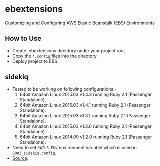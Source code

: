 # ebextensions
Customizing and Configuring AWS Elastic Beanstalk (EBS) Environments

## How to Use
* Create .ebextensions directory under your project root.
* Copy the `*.config` files into the directory.
* Deploy project to EBS. 

## sidekiq
* Tested to be working on following configurations:-
  1. 64bit Amazon Linux 2015.03 v1.4.3 running Ruby 2.1 (Passenger Standalone).
  2. 64bit Amazon Linux 2015.03 v1.4.1 running Ruby 2.1 (Passenger Standalone).
  3. 64bit Amazon Linux 2015.03 v1.3.1 running Ruby 2.1 (Passenger Standalone).
  4. 64bit Amazon Linux 2015.03 v1.3.0 running Ruby 2.1 (Passenger Standalone).
  5. 64bit Amazon Linux 2014.09 v1.2.0 running Ruby 2.1 (Passenger Standalone).
* Need to set `RAILS_ENV` environment variable which is used in `0003_sidekiq.config`.
* [Source](https://gist.github.com/gcarrion-gfrmedia/11396682).


